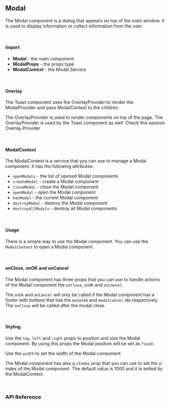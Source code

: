 ## Modal

The Modal component is a dialog that appears on top of the main window. It is used to display information or collect information from the user.

<div><LeSourceButton url="https://github.com/hiimlex/leux/tree/main/src/components/Modal"></LeSourceButton></div>

<br />

#### Import

<div>
<ModalImportPreview>
</ModalImportPreview>
</div>

- **Modal** - the main component
- **ModalProps** - the props type
- **ModalContext** - the Modal Service

<br />

#### Overlay

The Toast component uses the OverlayProvider to render the ModalProvider and pass ModalContext to the children.

The OverlayProvider is used to render components on top of the page. The OverlayProvider is used by the Toast component as well. Check this session <NavLink to="/components/overlay">Overlay Provider</NavLink>

<br />

#### ModalContext

The ModalContext is a service that you can use to manage a Modal component. It has the following attributes:

- `openModals` - the list of opened Modal components
- `createModal` - create a Modal component
- `closeModal` - close the Modal component
- `openModal` - open the Modal component
- `hasModal` - the current Modal component
- `destroyModal` - destroy the Modal component
- `destroyAllModals` - destroy all Modal components

<div>
<ModalContextPreview>
</ModalContextPreview>
</div>

<br />

#### Usage

There is a simple way to use the Modal component. You can use the `ModalContext` to open a Modal component.

<div>
<ModalUsagePreview>
</ModalUsagePreview>
<div>

<br />

#### onClose, onOK and onCancel

The Modal component has three props that you can use to handle actions of the Modal component the `onClose`, `onOK` and `onCancel`.

The `onOk` and `onCancel` will only be called if the Modal component has a footer with buttons that has the `modalOk` and `modalCancel` ids respectively. The `onClose` will be called after the modal close.

<div>
<ModalActionsPreview>
</ModalActionsPreview>
</div>

<br />

#### Styling

Use the `top`, `left` and `right` props to position and size the Modal component. By using this props the Modal position will be set as `fixed`.

<div>
<ModalPositionPreview>
</ModalPositionPreview>
</div>

Use the `width` to set the width of the Modal component.

<div>
<ModalSizePreview>
</ModalSizePreview>
</div>

The Modal component has also a `zIndex` prop that you can use to set the z-index of the Modal component. The default value is 1000 and it is setted by the ModalContext.

<br />

### API Reference

<div>
<ModalApiTable>
</ModalApiTable>
</div>

<br />
